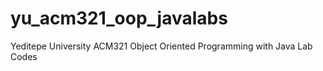 # yu_acm321_oop_javalabs
Yeditepe University ACM321 Object Oriented Programming with Java Lab Codes
